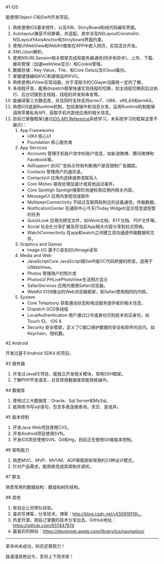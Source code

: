 #1 iOS

能使用Object-C和Swift开发项目。

1. 熟练使用IOS基本控件，以及XIB、StoryBoard和纯代码编写界面。
2. Autolayout兼容不同屏幕，并适配。其中涉及NSLayoutConstraint、NSLayoutYAxisAnchor和Stroyboard界面约束。
3. 使用UIWebView和WebKit框架在APP中嵌入网页，实现混合开发。
4. XML/Json解析。
5. 使用NSURLSession相关框架完成和服务器通信(同步和异步)、上传、下载、缓存管理（加速webView显示）和Cookie管理。
6. 数据存储：Key-Value，File、和Core Data以及ICloud备份。
7. 掌握键值编码KVC和键值监听KVO。
8. 熟练使用UIView实现动画，对于深层次的CGlayer动画有一定的了解。
9. 多线程开发，能用dispatch框架快速实现线程的切换，如主线程切换到后台执行、后台切换到主线程、线程的并发和串发等。
10. 能编译第三方静态库，并且同时支持支持armv7、i386、x86_64和arm64。
11. 熟悉IOS底层Runtime机制，包括类操作和消息分发。运用Runtime机制能够调用苹果私有API，获取手机内其他应用的相关信息。
12. 目前已掌握框架(通过[iOS API Reference](https://developer.apple.com/reference)系统学习，未系统学习的框架这里不展示)：
	1. App Frameworks
		- UIKit 核心UI
		- Foundation 核心服务类
	2. App Services
		- Accounts 管理手机账户库中的账户信息，如新浪微博、腾讯微博和Facebook等。
		- AdSupport 访问广告标示符和判断用户是否限制广告跟踪。
		- Contacts 管理用户的通讯录。
		- ContactsUI 应用内选择或修改联系人
		- Core Motion 接收处理加速计或其他运动事件。
		- Core Spotligh Spotligh搜索栏快速检索应用内相关内容。
		- MessageUI 应用内发短信或邮件
		- MultipeerConnectivity 不经过互联网和附近的设备通信，传输数据。
		- NotificationCenter 在通知中心今天(Today Widget)显示信息或短暂的任务
		- QuickLook 应用内预览文件，如iWork文档、RTF文档、PDF文件等。
		- Social 社会化分享扩展及将当前App相关内容分享到社交网络。
		- WatchConnectivity 在app和watch之间建立双向通道传输数据和文件。
	3. Graphics and Games
		- Image I/O 基于C语言的UIImage读写
	4. Media and Web
		- JavaScriptCore JavaScript跟Swift或OC代码桥接的桥梁，适用于UIWebView。
		- Photos 管理用户的照片库
		- PhotosUI PHLivePhotoView生活照片显示
		- SafariServices 应用内使用Safari浏览器。
		- WebKit IOS8推出的Web浏览器框架，和Safari使用相同的内核。
	5. System
		- Core Telephony 获取通话状态和电话服务提供者的相关信息。
		- Dispatch GCD多线程
		- LocalAuthentication 用户通过口令或身份识别技术验证身份。如Touch ID。 iOS 8
		- Security 安全框架，定义了C接口保护数据的安全和软件的访问。如Keychain、随机数。        

#2 Android

开发过基于Android SDK4 的项目。

#3 服务器

1. 开发过JavaEE项目，能独立开发相关模块，常用SSH框架。
2. 了解PHP开发语言，对其常用数据类型能熟练操作。

#4 数据库

1. 使用过三大数据库：Oracle、Sql Server和MySql。
2. 能熟练书写sql语句，包含多表连接查询，求交、差或并。

#5 版本控制

1. 开发Java Web项目使用CVS。
2. 开发Android项目使用SVN。
3. 开发iOS项目使用SVN、Git和Hg，目前正在使用Git做版本控制。

#6 架构能力

1. 熟悉MVC、MVP、MVVM、AOP等框架和常用的23种设计模式。
2. 针对产品需求，能熟练完成其架构并调优。

#7 算法

熟悉常用的数据结构：数组和树形结构。

#8 其他

1. 有创业公司带队经验。
2. 喜欢写博客，分享技术。博客：http://blog.csdn.net/y550918116j。
3. 热爱开源，把自己掌握的技术分享出去。GitHub地址：https://github.com/937447974
4. 最喜欢的网站：https://developer.apple.com/library/ios/navigation/

----

革命尚未成功，码农还需努力！

路漫漫其修远兮，吾将上下而求索！


